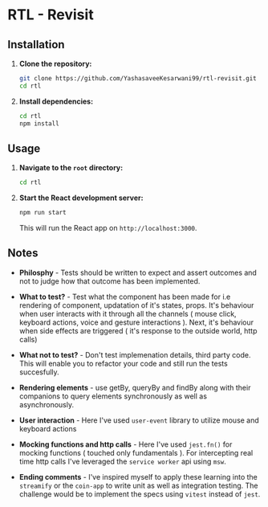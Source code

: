 # RTL - Revisit

## Installation

1. **Clone the repository:**

   ```bash
   git clone https://github.com/YashasaveeKesarwani99/rtl-revisit.git
   cd rtl
   ```

2. **Install dependencies:**

   ```bash
   cd rtl
   npm install
   ```

## Usage

1. **Navigate to the `root` directory:**

   ```bash
   cd rtl
   ```

2. **Start the React development server:**

   ```bash
   npm run start
   ```

   This will run the React app on `http://localhost:3000`.

## Notes

- **Philosphy** - Tests should be written to expect and assert outcomes and not to judge how that outcome has been implemented.

- **What to test?** - Test what the component has been made for i.e rendering of component, updatation of it's states, props. It's behaviour when user interacts with it through all the channels ( mouse click, keyboard actions, voice and gesture interactions ). Next, it's behaviour when side effects are triggered ( it's response to the outside world, http calls)

- **What not to test?** - Don't test implemenation details, third party code. This will enable you to refactor your code and still run the tests succesfully.

- **Rendering elements** - use getBy, queryBy and findBy along with their companions to query elements synchronously as well as asynchronously.

- **User interaction** - Here I've used `user-event` library to utilize mouse and keyboard actions

- **Mocking functions and http calls** - Here I've used `jest.fn()` for mocking functions ( touched only fundamentals ). For intercepting real time http calls I've leveraged the `service worker` api using `msw`.

- **Ending comments** - I've inspired myself to apply these learning into the `streamify` or the `coin-app` to write unit as well as integration testing. The challenge would be to implement the specs using `vitest` instead of `jest`.
